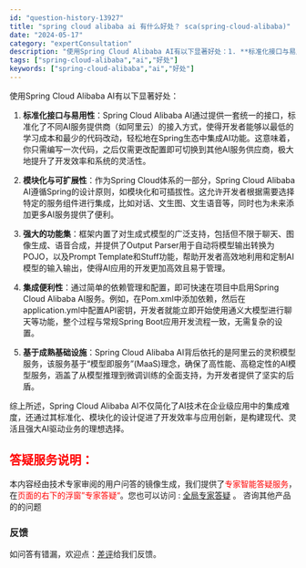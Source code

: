 ```yaml
---
id: "question-history-13927"
title: "spring cloud alibaba ai 有什么好处？ sca(spring-cloud-alibaba)"
date: "2024-05-17"
category: "expertConsultation"
description: "使用Spring Cloud Alibaba AI有以下显著好处：1. **标准化接口与易用性**：Spring Cloud Alibaba AI通过提供一套统一的接口，标准化了不同AI服务提供商（如阿里云）的接入方式，使得开发者能够以最低的学习成本和最少的代码改动，轻松地在Spring生态中集成A"
tags: ["spring-cloud-alibaba","ai","好处"]
keywords: ["spring-cloud-alibaba","ai","好处"]
---
```


使用Spring Cloud Alibaba AI有以下显著好处：

1. **标准化接口与易用性**：Spring Cloud Alibaba AI通过提供一套统一的接口，标准化了不同AI服务提供商（如阿里云）的接入方式，使得开发者能够以最低的学习成本和最少的代码改动，轻松地在Spring生态中集成AI功能。这意味着，你只需编写一次代码，之后仅需更改配置即可切换到其他AI服务供应商，极大地提升了开发效率和系统的灵活性。

2. **模块化与可扩展性**：作为Spring Cloud体系的一部分，Spring Cloud Alibaba AI遵循Spring的设计原则，如模块化和可插拔性。这允许开发者根据需要选择特定的服务组件进行集成，比如对话、文生图、文生语音等，同时也为未来添加更多AI服务提供了便利。

3. **强大的功能集**：框架内置了对生成式模型的广泛支持，包括但不限于聊天、图像生成、语音合成，并提供了Output Parser用于自动将模型输出转换为POJO，以及Prompt Template和Stuff功能，帮助开发者高效地利用和定制AI模型的输入输出，使得AI应用的开发更加高效且易于管理。

4. **集成便利性**：通过简单的依赖管理和配置，即可快速在项目中启用Spring Cloud Alibaba AI服务。例如，在Pom.xml中添加依赖，然后在application.yml中配置API密钥，开发者就能立即开始使用通义大模型进行聊天等功能，整个过程与常规Spring Boot应用开发流程一致，无需复杂的设置。

5. **基于成熟基础设施**：Spring Cloud Alibaba AI背后依托的是阿里云的灵积模型服务，该服务基于“模型即服务”(MaaS)理念，确保了高性能、高稳定性的AI模型服务，涵盖了从模型推理到微调训练的全面支持，为开发者提供了坚实的后盾。

综上所述，Spring Cloud Alibaba AI不仅简化了AI技术在企业级应用中的集成难度，还通过其标准化、模块化的设计促进了开发效率与应用创新，是构建现代、灵活且强大AI驱动业务的理想选择。
## <font color="#FF0000">答疑服务说明：</font> 

本内容经由技术专家审阅的用户问答的镜像生成，我们提供了<font color="#FF0000">专家智能答疑服务</font>，在<font color="#FF0000">页面的右下的浮窗”专家答疑“</font>。您也可以访问 : [全局专家答疑](https://opensource.alibaba.com/chatBot) 。 咨询其他产品的的问题

### 反馈
如问答有错漏，欢迎点：[差评](https://ai.nacos.io/user/feedbackByEnhancerGradePOJOID?enhancerGradePOJOId=13930)给我们反馈。
